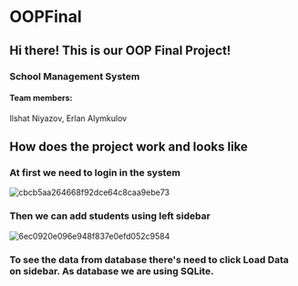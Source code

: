 # OOPFinal
<h2>Hi there! This is our OOP Final Project!</h2>
<h3>School Management System</h3>
<h4>Team members:</h4>
Ilshat Niyazov, Erlan Alymkulov
<h2>How does the project work and looks like</h2>
<h3>At first we need to login in the system</h3>

![cbcb5aa264668f92dce64c8caa9ebe73](https://user-images.githubusercontent.com/39675003/101989152-b142c180-3cc8-11eb-9198-5e3475c0dfee.png)

<h3>Then we can add students using left sidebar</h3>

![6ec0920e096e948f837e0efd052c9584](https://user-images.githubusercontent.com/39675003/101989200-fb2ba780-3cc8-11eb-81f8-01489c6cd8a1.png)

<h3>To see the data from database there's need to click Load Data on sidebar. As database we are using SQLite.</h3>
